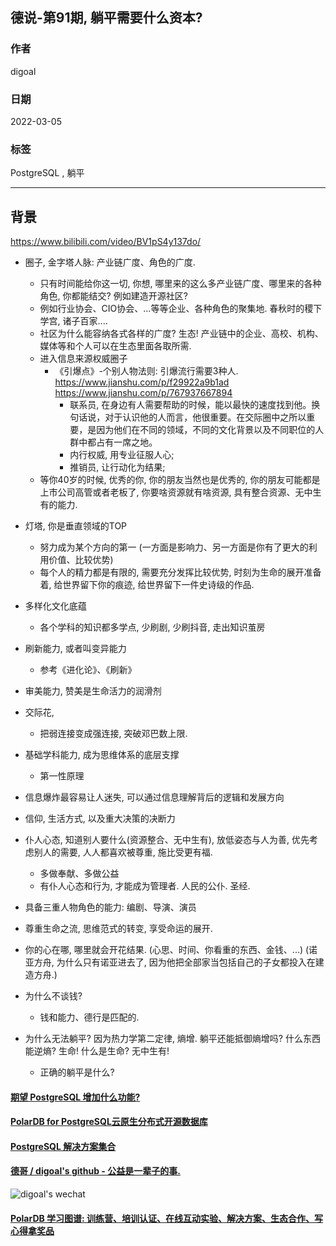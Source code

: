 ## 德说-第91期, 躺平需要什么资本?       
                       
### 作者                            
digoal                                                
                                                
### 日期                                                
2022-03-05                                               
                                                
### 标签                                             
PostgreSQL , 躺平                 
                                              
----                                              
                                              
## 背景    
https://www.bilibili.com/video/BV1pS4y137do/   
  
  
- 圈子, 金字塔人脉: 产业链广度、角色的广度.   
    - 只有时间能给你这一切, 你想, 哪里来的这么多产业链广度、哪里来的各种角色, 你都能结交? 例如建造开源社区?      
    - 例如行业协会、CIO协会、...等等企业、各种角色的聚集地. 春秋时的稷下学宫, 诸子百家....    
    - 社区为什么能容纳各式各样的广度? 生态! 产业链中的企业、高校、机构、媒体等和个人可以在生态里面各取所需. 
    - 进入信息来源权威圈子
        - 《引爆点》-个别人物法则: 引爆流行需要3种人. https://www.jianshu.com/p/f29922a9b1ad    https://www.jianshu.com/p/767937667894      
            - 联系员, 在身边有人需要帮助的时候，能以最快的速度找到他。换句话说，对于认识他的人而言，他很重要。在交际圈中之所以重要，是因为他们在不同的领域，不同的文化背景以及不同职位的人群中都占有一席之地。   
            - 内行权威, 用专业征服人心; 
            - 推销员, 让行动化为结果; 
    - 等你40岁的时候, 优秀的你, 你的朋友当然也是优秀的, 你的朋友可能都是上市公司高管或者老板了, 你要啥资源就有啥资源, 具有整合资源、无中生有的能力.  
- 灯塔, 你是垂直领域的TOP  
    - 努力成为某个方向的第一 (一方面是影响力、另一方面是你有了更大的利用价值、比较优势)    
    - 每个人的精力都是有限的, 需要充分发挥比较优势, 时刻为生命的展开准备着, 给世界留下你的痕迹, 给世界留下一件史诗级的作品.   
- 多样化文化底蕴    
    - 各个学科的知识都多学点, 少刷剧, 少刷抖音, 走出知识茧房  
- 刷新能力, 或者叫变异能力
    - 参考《进化论》、《刷新》
- 审美能力, 赞美是生命活力的润滑剂    
- 交际花,   
    - 把弱连接变成强连接, 突破邓巴数上限.  
- 基础学科能力, 成为思维体系的底层支撑    
    - 第一性原理   
- 信息爆炸最容易让人迷失, 可以通过信息理解背后的逻辑和发展方向
- 信仰, 生活方式, 以及重大决策的决断力    
- 仆人心态, 知道别人要什么(资源整合、无中生有), 放低姿态与人为善, 优先考虑别人的需要, 人人都喜欢被尊重, 施比受更有福.   
    - 多做奉献、多做公益
    - 有仆人心态和行为, 才能成为管理者.  人民的公仆.  圣经.   
- 具备三重人物角色的能力: 编剧、导演、演员  
- 尊重生命之流, 思维范式的转变, 享受命运的展开.       
- 你的心在哪, 哪里就会开花结果. (心思、时间、你看重的东西、金钱、...)  (诺亚方舟, 为什么只有诺亚进去了, 因为他把全部家当包括自己的子女都投入在建造方舟.)  
  
  
- 为什么不谈钱?
    - 钱和能力、德行是匹配的.  
  
- 为什么无法躺平? 因为热力学第二定律, 熵增. 躺平还能抵御熵增吗? 什么东西能逆熵? 生命! 什么是生命? 无中生有!   
    - 正确的躺平是什么?         
  
#### [期望 PostgreSQL 增加什么功能?](https://github.com/digoal/blog/issues/76 "269ac3d1c492e938c0191101c7238216")
  
  
#### [PolarDB for PostgreSQL云原生分布式开源数据库](https://github.com/ApsaraDB/PolarDB-for-PostgreSQL "57258f76c37864c6e6d23383d05714ea")
  
  
#### [PostgreSQL 解决方案集合](https://yq.aliyun.com/topic/118 "40cff096e9ed7122c512b35d8561d9c8")
  
  
#### [德哥 / digoal's github - 公益是一辈子的事.](https://github.com/digoal/blog/blob/master/README.md "22709685feb7cab07d30f30387f0a9ae")
  
  
![digoal's wechat](../pic/digoal_weixin.jpg "f7ad92eeba24523fd47a6e1a0e691b59")
  
  
#### [PolarDB 学习图谱: 训练营、培训认证、在线互动实验、解决方案、生态合作、写心得拿奖品](https://www.aliyun.com/database/openpolardb/activity "8642f60e04ed0c814bf9cb9677976bd4")
  
